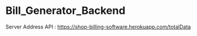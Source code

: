 # Bill_Generator_Backend

Server Address API : https://shop-billing-software.herokuapp.com/totalData
